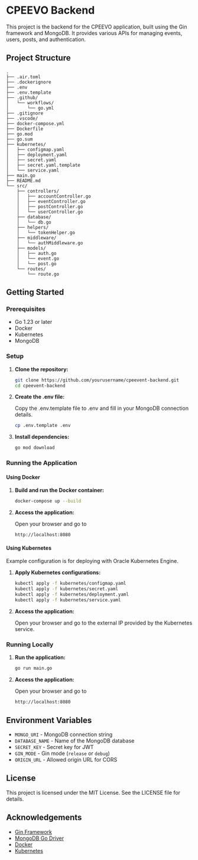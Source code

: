 # CPEEVO Backend

This project is the backend for the CPEEVO application, built using the Gin framework and MongoDB. It provides various APIs for managing events, users, posts, and authentication.

## Project Structure

```
.
├── .air.toml
├── .dockerignore
├── .env
├── .env.template
├── .github/
│   └── workflows/
│       └── go.yml
├── .gitignore
├── .vscode/
├── docker-compose.yml
├── Dockerfile
├── go.mod
├── go.sum
├── kubernetes/
│   ├── configmap.yaml
│   ├── deployment.yaml
│   ├── secret.yaml
│   ├── secret.yaml.template
│   └── service.yaml
├── main.go
├── README.md
└── src/
    ├── controllers/
    │   ├── accountController.go
    │   ├── eventController.go
    │   ├── postController.go
    │   └── userController.go
    ├── database/
    │   └── db.go
    ├── helpers/
    │   └── tokenHelper.go
    ├── middleware/
    │   └── authMiddleware.go
    ├── models/
    │   ├── auth.go
    │   └── event.go
    │   └── post.go
    └── routes/
        └── route.go
```

## Getting Started

### Prerequisites

- Go 1.23 or later
- Docker
- Kubernetes
- MongoDB

### Setup

1. **Clone the repository:**

    ```sh
    git clone https://github.com/yourusername/cpeevent-backend.git
    cd cpeevent-backend
    ```

2. **Create the .env file:**

    Copy the .env.template file to .env and fill in your MongoDB connection details.

    ```sh
    cp .env.template .env
    ```

3. **Install dependencies:**

    ```sh
    go mod download
    ```

### Running the Application

#### Using Docker

1. **Build and run the Docker container:**

    ```sh
    docker-compose up --build
    ```

2. **Access the application:**

    Open your browser and go to 
    ```
    http://localhost:8080
    ```

#### Using Kubernetes

Example configuration is for deploying with Oracle Kubernetes Engine.

1. **Apply Kubernetes configurations:**

    ```sh
    kubectl apply -f kubernetes/configmap.yaml
    kubectl apply -f kubernetes/secret.yaml
    kubectl apply -f kubernetes/deployment.yaml
    kubectl apply -f kubernetes/service.yaml
    ```

2. **Access the application:**

    Open your browser and go to the external IP provided by the Kubernetes service.

### Running Locally

1. **Run the application:**

    ```sh
    go run main.go
    ```

2. **Access the application:**

    Open your browser and go to 
    ```
    http://localhost:8080
    ```

## Environment Variables

- `MONGO_URI` - MongoDB connection string
- `DATABASE_NAME` - Name of the MongoDB database
- `SECRET_KEY` - Secret key for JWT
- `GIN_MODE` - Gin mode (`release` or `debug`)
- `ORIGIN_URL` - Allowed origin URL for CORS

## License

This project is licensed under the MIT License. See the LICENSE file for details.

## Acknowledgements

- [Gin Framework](https://github.com/gin-gonic/gin)
- [MongoDB Go Driver](https://github.com/mongodb/mongo-go-driver)
- [Docker](https://www.docker.com/)
- [Kubernetes](https://kubernetes.io/)